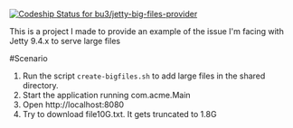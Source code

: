 [![Codeship Status for bu3/jetty-big-files-provider](https://app.codeship.com/projects/908ff6d0-8c50-0137-c653-5ef8f12921fc/status?branch=master)](https://app.codeship.com/projects/355281)

This is a project I made to provide an example of the issue I'm facing with Jetty 9.4.x to serve large files

#Scenario 

1. Run the script `create-bigfiles.sh` to add large files in the shared directory.
2. Start the application running com.acme.Main
3. Open http://localhost:8080
4. Try to download file10G.txt. It gets truncated to 1.8G

